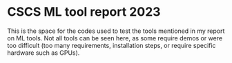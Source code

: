 # CSCS ML tool report 2023
This is the space for the codes used to test the tools mentioned in my report on ML tools. Not all tools can be seen here, as some require demos or were too difficult (too many requirements, installation steps, or require specific hardware such as GPUs).
